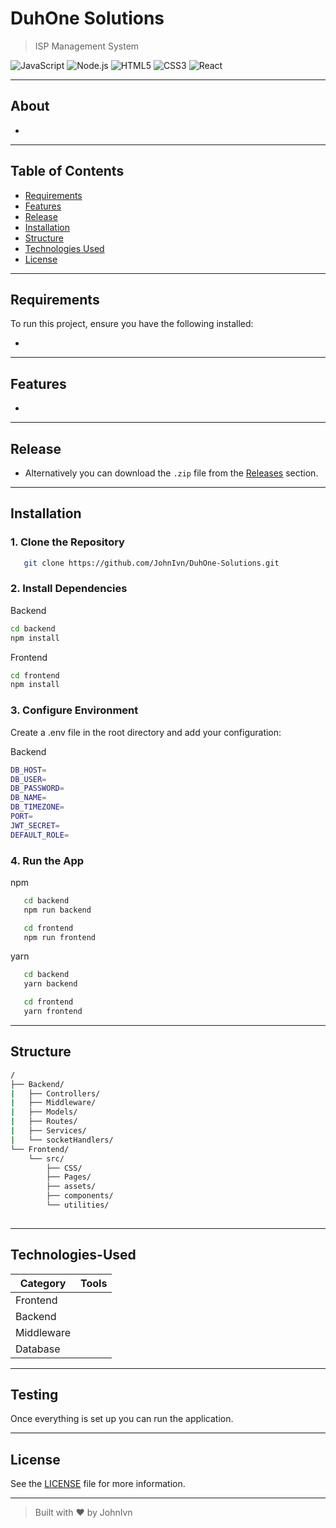 # DuhOne Solutions

> ISP Management System

![JavaScript](https://img.shields.io/badge/JavaScript-ES6-yellow?logo=javascript&logoColor=black)
![Node.js](https://img.shields.io/badge/Node.js-339933?logo=nodedotjs&logoColor=white)
![HTML5](https://img.shields.io/badge/HTML5-E34F26?logo=html5&logoColor=white)
![CSS3](https://img.shields.io/badge/CSS3-1572B6?logo=css3&logoColor=white)
![React](https://img.shields.io/badge/React-2025-blue?logo=react)

---

## About

-

---

## Table of Contents

- [Requirements](#requirements)
- [Features](#features)
- [Release](#release)
- [Installation](#installation)
- [Structure](#structure)
- [Technologies Used](#technologies-used)
- [License](#license)

---

## Requirements

To run this project, ensure you have the following installed:

- 

---

## Features

- 

---

## Release

- Alternatively you can download the `.zip` file from the [Releases](https://github.com/JohnIvn/DuhOne-Solutions/releases) section.

---

## Installation

### 1. Clone the Repository

```bash
   git clone https://github.com/JohnIvn/DuhOne-Solutions.git
```

### 2. Install Dependencies

Backend

```bash
cd backend
npm install
```

Frontend

```bash
cd frontend
npm install
```

### 3. Configure Environment
Create a .env file in the root directory and add your configuration:

Backend

```bash
DB_HOST=
DB_USER=
DB_PASSWORD=
DB_NAME=
DB_TIMEZONE=
PORT=
JWT_SECRET=
DEFAULT_ROLE=
```

### 4. Run the App

npm
```bash
   cd backend
   npm run backend

   cd frontend
   npm run frontend
```
yarn
```bash
   cd backend
   yarn backend

   cd frontend
   yarn frontend
```
---

## Structure

```bash
/
├── Backend/
|   ├── Controllers/
|   ├── Middleware/
|   ├── Models/
|   ├── Routes/
|   ├── Services/
|   └── socketHandlers/ 
└── Frontend/
    └── src/
        ├── CSS/
        ├── Pages/
        ├── assets/
        ├── components/
        └── utilities/
         
```

---

## Technologies-Used

| Category    | Tools               |
| ----------- | ------------------- |
| Frontend    |                     |
| Backend     |                     |
| Middleware  |                     |
| Database    |                     |

---

## Testing

Once everything is set up you can run the application.

---

## License

See the [LICENSE](LICENSE) file for more information.

---

> Built with ❤️ by JohnIvn
